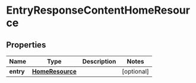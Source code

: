 # EntryResponseContentHomeResource

## Properties
Name | Type | Description | Notes
------------ | ------------- | ------------- | -------------
**entry** | [**HomeResource**](HomeResource.md) |  |  [optional]
